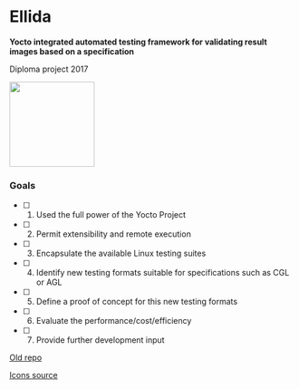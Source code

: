 # Ellida

**Yocto integrated automated testing framework for validating result images based on a specification**

Diploma project 2017

<img src="https://s-media-cache-ak0.pinimg.com/736x/5a/76/dd/5a76dd560d3550f6aba646b2667f0eb6.jpg" width=150>

### Goals

- [ ] 1. Used the full power of the Yocto Project
- [ ] 2. Permit extensibility and remote execution
- [ ] 3. Encapsulate the available Linux testing suites
- [ ] 4. Identify new testing formats suitable for specifications such as CGL or AGL
- [ ] 5. Define a proof of concept for this new testing formats
- [ ] 6. Evaluate the performance/cost/efficiency
- [ ] 7. Provide further development input

[Old repo](https://github.com/VoltBit/diploma)

[Icons source](http://www.flaticon.com/packs/vikings)
